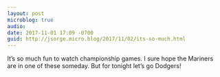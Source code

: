 ```yaml
---
layout: post
microblog: true
audio: 
date: 2017-11-01 17:09 -0700
guid: http://jsorge.micro.blog/2017/11/02/its-so-much.html
---
```

It’s so much fun to watch championship games. I sure hope the Mariners are in one of these someday. But for tonight let’s go Dodgers!
